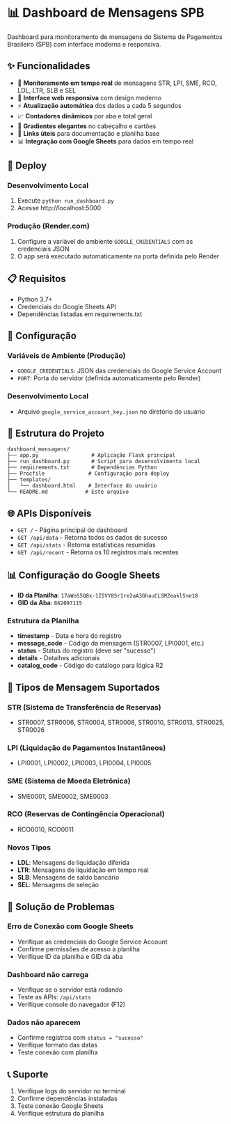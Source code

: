# 📊 Dashboard de Mensagens SPB

Dashboard para monitoramento de mensagens do Sistema de Pagamentos Brasileiro (SPB) com interface moderna e responsiva.

## ✨ Funcionalidades

- 🔄 **Monitoramento em tempo real** de mensagens STR, LPI, SME, RCO, LDL, LTR, SLB e SEL
- 📱 **Interface web responsiva** com design moderno
- ⚡ **Atualização automática** dos dados a cada 5 segundos
- 📈 **Contadores dinâmicos** por aba e total geral
- 🎨 **Gradientes elegantes** no cabeçalho e cartões
- 🔗 **Links úteis** para documentação e planilha base
- 📊 **Integração com Google Sheets** para dados em tempo real

## 🚀 Deploy

### Desenvolvimento Local
1. Execute `python run_dashboard.py`
2. Acesse http://localhost:5000

### Produção (Render.com)
1. Configure a variável de ambiente `GOOGLE_CREDENTIALS` com as credenciais JSON
2. O app será executado automaticamente na porta definida pelo Render

## 📋 Requisitos

- Python 3.7+
- Credenciais do Google Sheets API
- Dependências listadas em requirements.txt

## 🔧 Configuração

### Variáveis de Ambiente (Produção)
- `GOOGLE_CREDENTIALS`: JSON das credenciais do Google Service Account
- `PORT`: Porta do servidor (definida automaticamente pelo Render)

### Desenvolvimento Local
- Arquivo `google_service_account_key.json` no diretório do usuário

## 📁 Estrutura do Projeto

```
dashboard_mensagens/
├── app.py                 # Aplicação Flask principal
├── run_dashboard.py       # Script para desenvolvimento local
├── requirements.txt       # Dependências Python
├── Procfile              # Configuração para deploy
├── templates/
│   └── dashboard.html    # Interface do usuário
└── README.md            # Este arquivo
```

## 🌐 APIs Disponíveis

- `GET /` - Página principal do dashboard
- `GET /api/data` - Retorna todos os dados de sucesso
- `GET /api/stats` - Retorna estatísticas resumidas
- `GET /api/recent` - Retorna os 10 registros mais recentes

## 📊 Configuração do Google Sheets

- **ID da Planilha**: `17aWoS5Q8x-1I5VY8Sr1re2aA3GhauCLSMZeaklSne18`
- **GID da Aba**: `862097115`

### Estrutura da Planilha
- **timestamp** - Data e hora do registro
- **message_code** - Código da mensagem (STR0007, LPI0001, etc.)
- **status** - Status do registro (deve ser "sucesso")
- **details** - Detalhes adicionais
- **catalog_code** - Código do catálogo para lógica R2

## 🎯 Tipos de Mensagem Suportados

### STR (Sistema de Transferência de Reservas)
- STR0007, STR0006, STR0004, STR0008, STR0010, STR0013, STR0025, STR0026

### LPI (Liquidação de Pagamentos Instantâneos)
- LPI0001, LPI0002, LPI0003, LPI0004, LPI0005

### SME (Sistema de Moeda Eletrônica)
- SME0001, SME0002, SME0003

### RCO (Reservas de Contingência Operacional)
- RCO0010, RCO0011

### Novos Tipos
- **LDL**: Mensagens de liquidação diferida
- **LTR**: Mensagens de liquidação em tempo real
- **SLB**: Mensagens de saldo bancário
- **SEL**: Mensagens de seleção

## 🔧 Solução de Problemas

### Erro de Conexão com Google Sheets
- Verifique as credenciais do Google Service Account
- Confirme permissões de acesso à planilha
- Verifique ID da planilha e GID da aba

### Dashboard não carrega
- Verifique se o servidor está rodando
- Teste as APIs: `/api/stats`
- Verifique console do navegador (F12)

### Dados não aparecem
- Confirme registros com `status = "sucesso"`
- Verifique formato das datas
- Teste conexão com planilha

## 📞 Suporte

1. Verifique logs do servidor no terminal
2. Confirme dependências instaladas
3. Teste conexão Google Sheets
4. Verifique estrutura da planilha